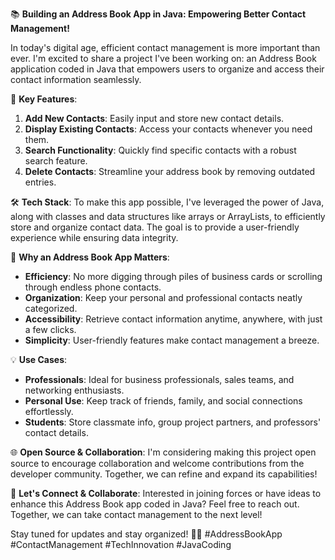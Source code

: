 📚 **Building an Address Book App in Java: Empowering Better Contact Management!**

In today's digital age, efficient contact management is more important than ever. I'm excited to share a project I've been working on: an Address Book application coded in Java that empowers users to organize and access their contact information seamlessly.

📌 **Key Features**:
1. **Add New Contacts**: Easily input and store new contact details.
2. **Display Existing Contacts**: Access your contacts whenever you need them.
3. **Search Functionality**: Quickly find specific contacts with a robust search feature.
4. **Delete Contacts**: Streamline your address book by removing outdated entries.

🛠️ **Tech Stack**:
To make this app possible, I've leveraged the power of Java, along with classes and data structures like arrays or ArrayLists, to efficiently store and organize contact data. The goal is to provide a user-friendly experience while ensuring data integrity.

🌟 **Why an Address Book App Matters**:
- **Efficiency**: No more digging through piles of business cards or scrolling through endless phone contacts.
- **Organization**: Keep your personal and professional contacts neatly categorized.
- **Accessibility**: Retrieve contact information anytime, anywhere, with just a few clicks.
- **Simplicity**: User-friendly features make contact management a breeze.

💡 **Use Cases**:
- **Professionals**: Ideal for business professionals, sales teams, and networking enthusiasts.
- **Personal Use**: Keep track of friends, family, and social connections effortlessly.
- **Students**: Store classmate info, group project partners, and professors' contact details.

🌐 **Open Source & Collaboration**:
I'm considering making this project open source to encourage collaboration and welcome contributions from the developer community. Together, we can refine and expand its capabilities!

🙌 **Let's Connect & Collaborate**:
Interested in joining forces or have ideas to enhance this Address Book app coded in Java? Feel free to reach out. Together, we can take contact management to the next level!

Stay tuned for updates and stay organized! 📇🚀 #AddressBookApp #ContactManagement #TechInnovation #JavaCoding
